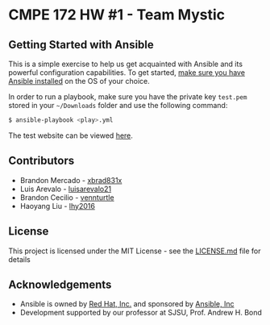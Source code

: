 # CMPE 172 HW #1 - Team Mystic
## Getting Started with Ansible
This is a simple exercise to help us get acquainted with Ansible and its powerful configuration capabilities. To get started, [make sure you have Ansible installed](http://docs.ansible.com/ansible/latest/intro_installation.html) on the OS of your choice.

In order to run a playbook, make sure you have the private key `test.pem` stored in your `~/Downloads` folder and use the following command:

~~~bash
$ ansible-playbook <play>.yml
~~~

The test website can be viewed [here](http://ec2-18-219-141-153.us-east-2.compute.amazonaws.com).

## Contributors
* Brandon Mercado - [xbrad831x](https://github.com/xbrad831x)
* Luis Arevalo - [luisarevalo21](https://github.com/luisarevalo21)
* Brandon Cecilio - [vennturtle](https://github.com/vennturtle)
* Haoyang Liu - [lhy2016](https://github.com/lhy2016)

## License

This project is licensed under the MIT License - see the [LICENSE.md](/LICENSE.md) file for details

## Acknowledgements
* Ansible is owned by [Red Hat, Inc.](https://www.redhat.com/en) and sponsored by [Ansible, Inc](https://www.ansible.com/)
* Development supported by our professor at SJSU, Prof. Andrew H. Bond
